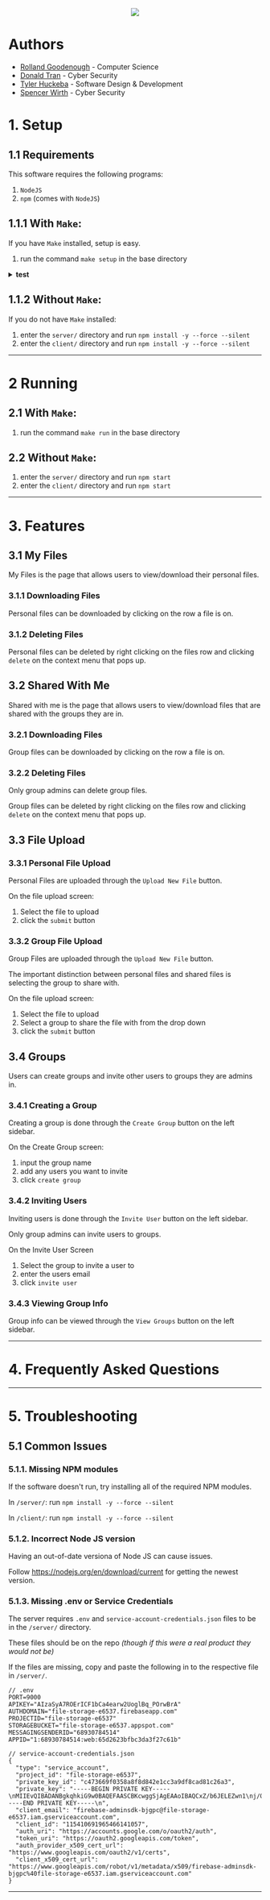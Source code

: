 <p align="center">
<img src="client/src/assets/12dww.png">
</p>

# Authors

- [Rolland Goodenough](https://github.com/GoodenoughR) - Computer Science
- [Donald Tran](https://github.com/DonaldTran11)       - Cyber Security
- [Tyler Huckeba](https://github.com/tuscontyler)      - Software Design & Development
- [Spencer Wirth](https://github.com/snw30)            - Cyber Security

# 1. Setup

## 1.1 Requirements
This software requires the following programs:
1. `NodeJS`
2. `npm` (comes with `NodeJS`)

## 1.1.1 With `Make`:

If you have `Make` installed, setup is easy.

1. run the command `make setup` in the base directory

<details><summary><b>test</b></summary>
  hi
</details>

## 1.1.2 Without `Make`:

If you do not have `Make` installed:

1. enter the `server/` directory and run `npm install -y --force --silent`
2. enter the `client/` directory and run `npm install -y --force --silent`

---
# 2 Running

## 2.1 With `Make`:

1. run the command `make run` in the base directory

## 2.2 Without `Make`:

1. enter the `server/` directory and run `npm start`
2. enter the `client/` directory and run `npm start`

---
# 3. Features

## 3.1 My Files

My Files is the page that allows users to view/download their personal files.

### 3.1.1 Downloading Files

Personal files can be downloaded by clicking on the row a file is on.

### 3.1.2 Deleting Files

Personal files can be deleted by right clicking on the files row and clicking `delete` on the context menu that pops up.

## 3.2 Shared With Me

Shared with me is the page that allows users to view/download files that are shared with the groups they are in.

### 3.2.1 Downloading Files

Group files can be downloaded by clicking on the row a file is on.

### 3.2.2 Deleting Files

Only group admins can delete group files.

Group files can be deleted by right clicking on the files row and clicking `delete` on the context menu that pops up.


## 3.3 File Upload

### 3.3.1 Personal File Upload

Personal Files are uploaded through the `Upload New File` button.

On the file upload screen:
1. Select the file to upload
2. click the `submit` button

### 3.3.2 Group File Upload

Group Files are uploaded through the `Upload New File` button.

The important distinction between personal files and shared files is selecting the group to share with. 

On the file upload screen:
1. Select the file to upload
2. Select a group to share the file with from the drop down
3. click the `submit` button

## 3.4 Groups

Users can create groups and invite other users to groups they are admins in.

### 3.4.1 Creating a Group

Creating a group is done through the `Create Group` button on the left sidebar.

On the Create Group screen:
1. input the group name
2. add any users you want to invite
3. click `create group`

### 3.4.2 Inviting Users

Inviting users is done through the `Invite User` button on the left sidebar.

Only group admins can invite users to groups.

On the Invite User Screen
1. Select the group to invite a user to
2. enter the users email
3. click `invite user`

### 3.4.3 Viewing Group Info

Group info can be viewed through the `View Groups` button on the left sidebar.

---
# 4. Frequently Asked Questions



---
# 5. Troubleshooting

## 5.1 Common Issues

### 5.1.1. Missing NPM modules

If the software doesn't run, try installing all of the required NPM modules.

In `/server/`:
run `npm install -y --force --silent`

In `/client/`:
run `npm install -y --force --silent`

### 5.1.2. Incorrect Node JS version

Having an out-of-date versiona of Node JS can cause issues.

Follow https://nodejs.org/en/download/current for getting the newest version.

### 5.1.3. Missing .env or Service Credentials

The server requires `.env` and `service-account-credentials.json` files to be in the `/server/` directory.

These files should be on the repo *(though if this were a real product they would not be)*

If the files are missing, copy and paste the following in to the respective file in `/server/`.
```
// .env
PORT=9000
APIKEY="AIzaSyA7ROErICF1bCa4earw2UoglBq_POrwBrA"
AUTHDOMAIN="file-storage-e6537.firebaseapp.com"
PROJECTID="file-storage-e6537"
STORAGEBUCKET="file-storage-e6537.appspot.com"
MESSAGINGSENDERID="68930784514"
APPID="1:68930784514:web:65d2623bfbc3da3f27c61b"

// service-account-credentials.json
{
  "type": "service_account",
  "project_id": "file-storage-e6537",
  "private_key_id": "c473669f0358a8f8d842e1cc3a9df8cad81c26a3",
  "private_key": "-----BEGIN PRIVATE KEY-----\nMIIEvQIBADANBgkqhkiG9w0BAQEFAASCBKcwggSjAgEAAoIBAQCxZ/b6JELEZwn1\nj/OfphMg77X2bMIs98TOjN1Y0Lh/rvANWpRfAjbiwRqgEKMiBvjDLwwtzaJC0n3F\nukNKDflANJcIFahcEiiji1qAkruT1eyeBhA+MvGIJcC/ng6t0oSZw1BQ5nU7WCf5\ncmFdNXueWkhLSmLZoWguGXBjgNA4tnmVqDTr3Ed0v3HQxAoz2JYVtt5cnQyql5Rx\nuYAx7TaaOQFMUPxvlnpYDLTGjTulsRWcuu4AdkXJyLSwTMFV6xpME+gLF5BOHeEK\nPX1f2aYSpP8S4QL//nSIMf09NguCO0QnlsXafsshT0BGiL49HZQMvrc+g2O2kY+e\nR1ytM9BRAgMBAAECggEACGF48Wg1H0Ie3lLml2wpCy1H01Rf9+/chEVzT3bMwHtr\nK7ZTvAlGvn+Q2m7uxfS+W7olQSStvapj9qtN8nmmhLn3SJJ9WZwh/1fd9qT354v7\nmZt/uPB/KIdgC61T1DJVwU3QxYGdmCgZ+1bD8rtME7cAI05oTQ+q9EKPZKP5MjSY\nSFAxdej9oGdQw//rqfPqnciTVPOp986teM6La+fvS+VNCEth8KyagDEWlVY3empF\nls8gT6ZDNIlWOtIfI8FP8hglTjYciZUumRki8c6k9iznbjHWv7itpmWtCas97/K5\nbNHSTMnpJiA6GJe5L+r55kj8z+wgClJH/QGGmxCRYQKBgQDz3QWDLt0xumKCzQQM\nLHW7rwgVHsTzFLvPT7NLNwNO5+e6MxIICXjPCLwq6sBcKhR5UdwKjoUMg+AR1JC9\n/LvoF0jkZhueZrIISYDLLI2ydMWOH9O871svohwvCqNKXazB95C85c4ua8Mx/tKF\nZjp5o09wmH0fN5z4drGbivQFBwKBgQC6PDwD68KYluUbD5mnN7XS++rj5+6uIrRO\nGxO/sTW2bc2QD/Nb6zKTGW+68JJDUSGSR9WzQcVUKcAOVr5/OWUiDG8dlCoFxjRE\nDtDeRwKgh+ObsMwJvVYXVPEjlcZiSOJnw+5LOHng1yt1Z/mMN8h+MaFLNCtQiAZC\niq9BFb/B5wKBgG6+lrxGUgk9PXNtK0NkBWtgR2lf+czyQ4AYD7I+n2/7/M4gVzXz\nJzvOGbXbudOhAH8/34+jvWQ7l0xBniHJXoQ93spqXGyI8py01Jpv90FtqjGq3ntU\nr7JoCiiKyjEBbW0AwmgmbIXERnaz5GLUVAXdVjwp49iDZvOm421howONAoGARItQ\n53yJddHr5wbZ3cLSaCISNOmzXmIljK3ImgAmLcvCIejNACLTzXJKPjq3CpG80nMg\nA0cM0so/BsgEexzrzRlYeEGFKfTmXbo6Q+VM4TrCmhX7MwZ9vj6kNh21E42RzvE9\nLnBN42QueZrYLTSG1XN80woTeyNlcm5KzKCtoDcCgYEAti4+UZ8r2DnRrCoQ/TE1\nJzbJ1oRcYCA7UKcF8Vxj3WtAXTnNuksoJDX1yVkvIU3/03qB959M826CTb1Qc2sW\nzx1WHz2TnBIT+QPbHXX8Kp2J1cZ+Fw8rW4+OUNcmL1TSl/zJQtc8Ke924tD6e44y\nA4pMqJxQiCVQbnEDcvS2LEQ=\n-----END PRIVATE KEY-----\n",
  "client_email": "firebase-adminsdk-bjgpc@file-storage-e6537.iam.gserviceaccount.com",
  "client_id": "115410691965466141057",
  "auth_uri": "https://accounts.google.com/o/oauth2/auth",
  "token_uri": "https://oauth2.googleapis.com/token",
  "auth_provider_x509_cert_url": "https://www.googleapis.com/oauth2/v1/certs",
  "client_x509_cert_url": "https://www.googleapis.com/robot/v1/metadata/x509/firebase-adminsdk-bjgpc%40file-storage-e6537.iam.gserviceaccount.com"
}
```
---
